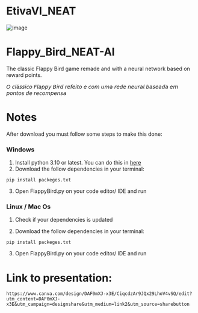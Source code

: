# EtivaVI_NEAT

![image](https://user-images.githubusercontent.com/107243169/175669943-f19bc87f-e64f-4401-b373-123d7ecd6222.png)


# Flappy_Bird_NEAT-AI
 The classic Flappy Bird game remade and with a neural network based on reward points.

 𝘖 𝘤𝘭á𝘴𝘴𝘪𝘤𝘰 𝘍𝘭𝘢𝘱𝘱𝘺 𝘉𝘪𝘳𝘥 𝘳𝘦𝘧𝘦𝘪𝘵𝘰 𝘦 𝘤𝘰𝘮 𝘶𝘮𝘢 𝘳𝘦𝘥𝘦 𝘯𝘦𝘶𝘳𝘢𝘭 𝘣𝘢𝘴𝘦𝘢𝘥𝘢 𝘦𝘮 𝘱𝘰𝘯𝘵𝘰𝘴 𝘥𝘦 𝘳𝘦𝘤𝘰𝘮𝘱𝘦𝘯𝘴𝘢






# Notes
 After download you must follow some steps to make this done:

### Windows

1. Install python 3.10 or latest. You can do this in [here](https://www.python.org/downloads/)
2. Download the follow dependencies in your terminal:
  ```
  pip install packeges.txt
  ```
3. Open FlappyBird.py on your code editor/ IDE and run 

### Linux / Mac Os

1. Check if your dependencies is updated

2. Download the follow dependencies in your terminal:
  ```
  pip install packeges.txt
  ```
3. Open FlappyBird.py on your code editor/ IDE and run 


# Link to presentation:
 ```
https://www.canva.com/design/DAF0mXJ-x3E/CiqcdzAr9JQx29LhoV4vSQ/edit?utm_content=DAF0mXJ-x3E&utm_campaign=designshare&utm_medium=link2&utm_source=sharebutton
 ```
